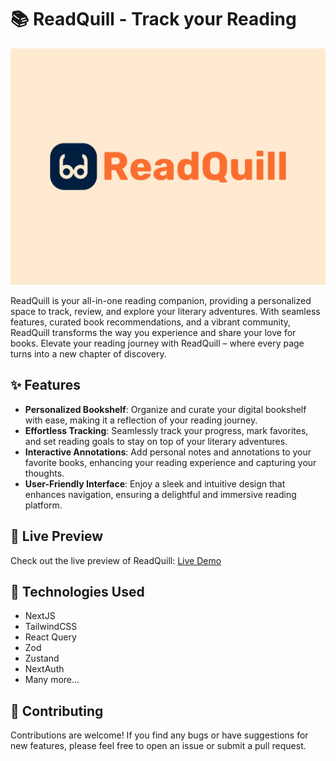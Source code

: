 # 📚 ReadQuill - Track your Reading

![ReadQuill](./assets/readquill-banner.webp)

ReadQuill is your all-in-one reading companion, providing a personalized space to track, review, and explore your literary adventures. With seamless features, curated book recommendations, and a vibrant community, ReadQuill transforms the way you experience and share your love for books. Elevate your reading journey with ReadQuill – where every page turns into a new chapter of discovery.

## ✨ Features

- **Personalized Bookshelf**: Organize and curate your digital bookshelf with ease, making it a reflection of your reading journey.
- **Effortless Tracking**: Seamlessly track your progress, mark favorites, and set reading goals to stay on top of your literary adventures.
- **Interactive Annotations**: Add personal notes and annotations to your favorite books, enhancing your reading experience and capturing your thoughts.
- **User-Friendly Interface**: Enjoy a sleek and intuitive design that enhances navigation, ensuring a delightful and immersive reading platform.

## 👀 Live Preview

Check out the live preview of ReadQuill: [Live Demo](https://readquill.vercel.app)

## 🚀 Technologies Used

- NextJS
- TailwindCSS
- React Query
- Zod
- Zustand
- NextAuth
- Many more...

## 🤝 Contributing

Contributions are welcome! If you find any bugs or have suggestions for new features, please feel free to open an issue or submit a pull request.